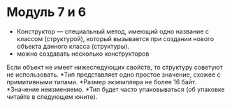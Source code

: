 # Модуль 7 и 6
* Конструктор — специальный метод, имеющий одно название с классом (структурой), 
который вызывается при создании нового объекта данного класса (структуры).
* можно создавать несколько конструкторов

Если объект не имеет нижеследующих свойств, то структуру советуют не использовать.
*Тип представляет одно простое значение, схожее с примитивными типами.
*Размер экземпляра не более 16 байт.
*Значение неизменяемо.
*Тип будет часто упаковываться (об упаковке читайте в следующем юните).